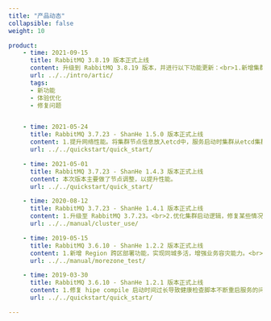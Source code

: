 ```yaml
---
title: "产品动态"
collapsible: false
weight: 10

product:
    - time: 2021-09-15
      title: RabbitMQ 3.8.19 版本正式上线
      content: 升级到 RabbitMQ 3.8.19 版本，并进行以下功能更新：<br>1.新增集群节点发现功能：将集群节点信息放入etcd中，服务启动时集群从etcd集群中获取集群节点信息。<br>2.为系统服务systemd、rabbitmq、appctl、keepalived、haproxy和rabbitmq加上日志信息，统一放到挂载盘固定位置。<br>3.增加caddy服务，通过caddy能够获取访问服务日志。<br>4.去掉ram角色。<br>5.若干优化。
      url: ../../intro/artic/
      tags: 
      - 新功能
      - 体验优化
      - 修复问题


    - time: 2021-05-24
      title: RabbitMQ 3.7.23 - ShanHe 1.5.0 版本正式上线
      content: 1.提升网络性能。将集群节点信息放入etcd中，服务启动时集群从etcd集群中获取集群节点信息。多个rabbitmq集群支持使用同一个etcd。<br>2.提升计算性能。<br>3.提升安全性。<br>4.用户体验改进。
      url: ../../quickstart/quick_start/

    - time: 2021-05-01
      title: RabbitMQ 3.7.23 - ShanHe 1.4.3 版本正式上线
      content: 本次版本主要做了节点调整，以提升性能。
      url: ../../quickstart/quick_start/

    - time: 2020-08-12
      title: RabbitMQ 3.7.23 - ShanHe 1.4.1 版本正式上线
      content: 1.升级至 RabbitMQ 3.7.23。<br>2.优化集群启动逻辑，修复某些情况下集群创建时发生脑裂的问题。<br>3.新增支持通过浏览器自助查看日志等文件。<br>4.优化横向扩容时不重启现有节点的服务。
      url: ../../manual/cluster_use/

    - time: 2019-05-15
      title: RabbitMQ 3.6.10 - ShanHe 1.2.2 版本正式上线
      content: 1.新增 Region 跨区部署功能，实现同城多活，增强业务容灾能力。<br>2.修复了 VIP 偶尔丢失的问题。
      url: ../../manual/morezone_test/

    - time: 2019-03-30
      title: RabbitMQ 3.6.10 - ShanHe 1.2.1 版本正式上线
      content: 1.修复 hipe compile 启动时间过长导致健康检查脚本不断重启服务的问题。<br>2.修复关闭集群再开启后延迟队列插件失效的问题。
      url: ../../quickstart/quick_start/

---
```


